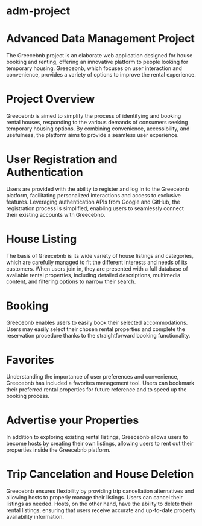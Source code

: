 # adm-project
# Advanced Data Management Project

The Greecebnb project is an elaborate web application designed for house booking and renting, offering an innovative platform to people looking for temporary housing. 
Greecebnb, which focuses on user interaction and convenience, provides a variety of options to improve the rental experience.

# Project Overview
Greecebnb is aimed to simplify the process of identifying and booking rental houses, responding to the various demands of consumers seeking temporary housing options. 
By combining convenience, accessibility, and usefulness, the platform aims to provide a seamless user experience.

# User Registration and Authentication

Users are provided with the ability to register and log in to the Greecebnb platform, facilitating personalized interactions and access to exclusive features. Leveraging 
authentication APIs from Google and GitHub, the registration process is simplified, enabling users to seamlessly connect their existing accounts with Greecebnb.

# House Listing
The basis of Greecebnb is its wide variety of house listings and categories, which are carefully managed to fit the different interests and needs of its customers. When users join in, they are presented with a full database of available rental properties, including detailed descriptions, multimedia content, and filtering options to narrow their search.

# Booking 
Greecebnb enables users to easily book their selected accommodations. Users may easily select their chosen rental properties and complete the reservation procedure 
thanks to the straightforward booking functionality. 

# Favorites 
Understanding the importance of user preferences and convenience, Greecebnb has included a favorites management tool. Users can bookmark their preferred rental 
properties for future reference and to speed up the booking process.

# Advertise your Properties
In addition to exploring existing rental listings, Greecebnb allows users to become hosts by creating their own listings, allowing users to rent out their properties inside the 
Greecebnb platform.

# Trip Cancelation and House Deletion

Greecebnb ensures flexibility by providing trip cancellation alternatives and allowing hosts to properly manage their listings. Users can cancel their listings as needed. Hosts, 
on the other hand, have the ability to delete their rental listings, ensuring that users receive accurate and up-to-date property availability information.


